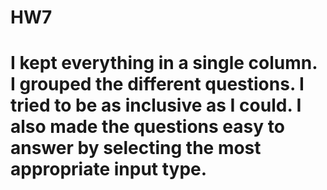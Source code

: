 # HW7
# I kept everything in a single column. I grouped the different questions. I tried to be as inclusive as I could. I also made the questions easy to answer by selecting the most appropriate input type.
